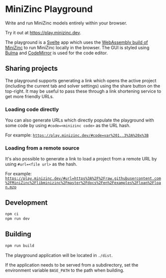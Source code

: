MiniZinc Playground
===================

Write and run MiniZinc models entirely within your browser.

Try it out at https://play.minizinc.dev.

The playground is a [Svelte](https://svelte.dev) app which uses the
[WebAssembly build of MiniZinc](https://github.com/minizinc/minizinc-js) to run MiniZinc locally in the browser.
The GUI is styled using [Bulma](https://bulma.io) and [CodeMirror](https://codemirror.net) is used for the code editor.

## Sharing projects

The playground supports generating a link which opens the active project (including the current tab and solver settings) using the share button on the top-right. It may be useful to pass these through a link shortening service to get more friendly URLs.

### Loading code directly

You can also generate URLs which directly populate the playground with some code by using `#code=<minizinc code>` as the URL hash.

For example: [`https://play.minizinc.dev/#code=var%201..3%3A%20x%3B`](https://play.minizinc.dev/#code=var%201..3%3A%20x%3B)

### Loading from a remote source

It's also possible to generate a link to load a project from a remote URL by using `#url=<file url>` as the hash.

For example: [`https://play.minizinc.dev/#url=https%3A%2F%2Fraw.githubusercontent.com%2FMiniZinc%2Flibminizinc%2Fmaster%2Fdocs%2Fen%2Fexamples%2Floan%2Floan.mzp`](https://play.minizinc.dev/#url=https%3A%2F%2Fraw.githubusercontent.com%2FMiniZinc%2Flibminizinc%2Fmaster%2Fdocs%2Fen%2Fexamples%2Floan%2Floan.mzp)

## Development

```sh
npm ci
npm run dev
```

## Building

```sh
npm run build
```

The playground application will be located in `./dist`.

If the application needs to be served from a subdirectory, set the environment variable `BASE_PATH` to the path when
building.
